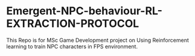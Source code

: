 # Emergent-NPC-behaviour-RL-EXTRACTION-PROTOCOL
This Repo is for MSc Game Development project on Using Reinforcement learning to train NPC characters in FPS environment.
